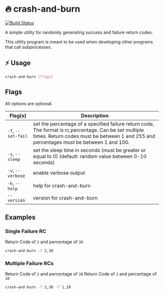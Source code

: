 # :fire: crash-and-burn

<a href="https://github.com/engmtcdrm/crash-and-burn/actions"><img src="https://github.com/engmtcdrm/crash-and-burn/actions/workflows/build.yml/badge.svg?branch=main" alt="Build Status"></a>

A simple utility for randomly generating success and failure return codes.

This utility program is meant to be used when developing other programs that call subprocesses.

## :zap: Usage

```sh
crash-and-burn [flags]
```

## Flags

All options are optional.

| Flag(s) | Description |
| ------- | ----------- |
| `-f`, `--set-fail` | set the percentage of a specified failure return code, The format is rc,percentage. Can be set multiple times. Return codes must be between 1 and 255 and percentages must be between 1 and 100. |
| `-s`, `--sleep`    | set the sleep time in seconds (must be greater or equal to 0) (default: random value between 0-10 seconds) |
| `-v`, `--verbose`  | enable verbose output |
| `-h`, `--help`     | help for crash-and-burn |
| `--version`        | version for crash-and-burn |

## Examples

### Single Failure RC

Return Code of `2` and percentage of `30`

```sh
crash-and-burn -f 2,30
```

### Multiple Failure RCs

Return Code of `2` and percentage of `30`
Return Code of `1` and percentage of `10`

```sh
crash-and-burn -f 2,30 -f 1,10
```
